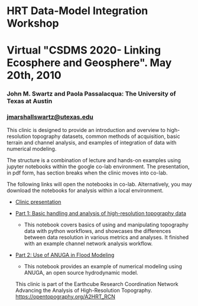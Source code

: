 # HRT Data-Model Integration Workshop
# Virtual "CSDMS 2020- Linking Ecosphere and Geosphere". May 20th, 2010
### John M. Swartz and Paola Passalacqua: The University of Texas at Austin
### jmarshallswartz@utexas.edu


This clinic is designed to provide an introduction and overview to high-resolution topography datasets, common methods of acquisition, basic terrain and channel analysis, and examples of integration of data with numerical modeling.

The structure is a combination of lecture and hands-on examples using jupyter notebooks within the google co-lab environment. The presentation, in pdf form, has section breaks when the clinic moves into co-lab.

The following links will open the notebooks in co-lab. Alternatively, you may download the notebooks for analysis within a local environment. 

* [Clinic presentation](https://github.com/littlebiggeo/csdms-clinic-2020/blob/master/swartz_csdms_2020_clinic.pdf)

* [Part 1: Basic handling and analysis of high-resolution topography data](https://colab.research.google.com/github/littlebiggeo/csdms-clinic-2020/blob/master/csdms_2020_hrt_part1.ipynb)
  - This notebook covers basics of using and manipulating topography data with python workflows, and showcases the differences between data resolution in various metrics and analyses. It finished with an example channel network analysis workflow.
  
* [Part 2: Use of ANUGA in Flood Modeling](https://colab.research.google.com/github/littlebiggeo/csdms-clinic-2020/blob/master/csdms_2020_hrt_part2.ipynb)
  - This notebook provides an example of numerical modeling using ANUGA, an open source hydrodynamic model.
  
  This clinic is part of the Earthcube Research Coordination Network Advancing the Analysis of High-Resolution Topography.
  https://opentopography.org/A2HRT_RCN
  
  
  
